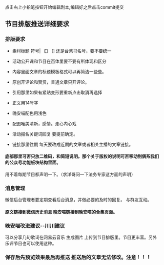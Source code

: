点击右上小铅笔按钮开始编辑剧本,编辑好之后点击commit提交
## 节目排版推送详细要求

### 排版要求
* 素材标题 符号| 【】 []   还是台湾书名号，要不要统一
* 活动公开课和节目在百体里要不要有所体现和区分
* 内容里面文章的标题模板格式可以再简洁一些些。
* 原创开评论和赞赏，普通文章只开评论。

* 引用那里如果有紧贴变形要重新点击取消再选择
* 正文用14号字
* 晚安喵配色用浅色
* 配图唯美清新，感情。走心内心戏
* 活动报名关键词回复 要提前确定。

* 链接那里往期 每天要改成近期的文章或者相关主播的文章链接。

#### 底部那里可否只放二维码，和简短说明。那个关于版权的说明可否移动到俩系我们的公众号功能板块结构里面。
用不着每期节目都声明一下。（求洋哥问一下法务专家这方面的声明）

### 消息管理
微信后台管理者要定期查看后台消息，并做必要的及时的回复。
与群友互动。
#### 原文链接到微信历史消息 晚安喵链接到晚安喵的合集页面。

### 晚安喵改进建议--川川建议
可以分享几句歌词在网易云音乐 生成图片 上传到节目排版里。节目更丰富。另外乐评节目也可以使用这种。

### 保存后先预览效果最后再推送 推送后的文章无法修改。注意！！！
